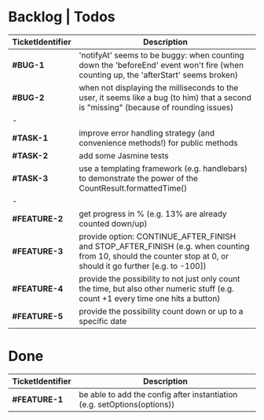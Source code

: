 # Backlog | Todos

TicketIdentifier | Description
--- | --- 
 __#BUG-1__ | 'notifyAt' seems to be buggy: when counting down the 'beforeEnd' event won't fire (when counting up, the 'afterStart' seems broken)
 __#BUG-2__ | when not displaying the milliseconds to the user, it seems like a bug (to him) that a second is "missing" (because of rounding issues)
 -| 
 __#TASK-1__ | improve error handling strategy (and convenience methods!) for public methods
 __#TASK-2__ | add some Jasmine tests
 __#TASK-3__ | use a templating framework (e.g. handlebars) to demonstrate the power of the CountResult.formattedTime()
 - |  
 __#FEATURE-2__ | get progress in % (e.g. 13% are already counted down/up)
 __#FEATURE-3__ | provide option: CONTINUE_AFTER_FINISH and STOP_AFTER_FINISH (e.g. when counting from 10, should the counter stop at 0, or should it go further [e.g. to -100])
 __#FEATURE-4__ | provide the possibility to not just only count the time, but also other numeric stuff (e.g. count +1 every time one hits a button)
 __#FEATURE-5__ | provide the possibility count down or up to a specific date


# Done
TicketIdentifier | Description
--- | ---
 __#FEATURE-1__ | be able to add the config after instantiation (e.g. setOptions(options))